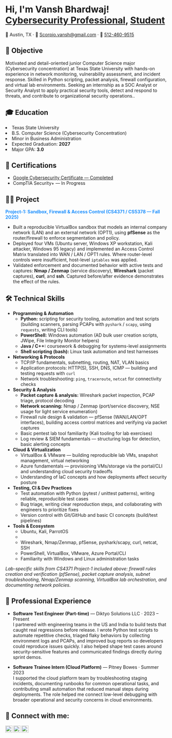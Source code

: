 <h1>Hi, I'm Vansh Bhardwaj! <br/>
  <a href="https://github.com/shaurya"></a>
  <a href="https://www.linkedin.com/in/vansh-bhardwaj-064469308">Cybersecurity Professional</a>,
  <a href="mailto:Scorpio.vansh@gmail.com">Student</a>
</h1>

<p>📍 Austin, TX · 📧 <a href="mailto:Scorpio.vansh@gmail.com">Scorpio.vansh@gmail.com</a> · 📱 <a href="tel:+15124609515">512-460-9515</a></p>

<h2>🎯 Objective</h2>
<p>Motivated and detail-oriented junior Computer Science major (Cybersecurity concentration) at Texas State University with hands-on experience in network monitoring, vulnerability assessment, and incident response. Skilled in Python scripting, packet analysis, firewall configuration, and virtual lab environments. Seeking an internship as a SOC Analyst or Security Analyst to apply practical security tools, detect and respond to threats, and contribute to organizational security operations..</p>

<h2>🎓 Education</h2>
  <li>Texas State University</li>
  <li>B.S. Computer Science (Cybersecurity Concentration)</li>
  <li>Minor in Business Administration</li>
  <li>Expected Graduation: <b>2027</b></li>
  <li>Major GPA: <b>3.0</b></li>

<h2>📜 Certifications</h2>
<ul>
  <li>
    <a href="https://coursera.org/share/9e2a452eda8582130d297ea13fef837b" target="_blank">
      Google Cybersecurity Certificate — Completed
    </a>
  </li>
  <li>CompTIA Security+ — In Progress</li>
</ul>

<h2>👨‍💻 Project</h2>

<a href="https://github.com/VanshBhardwaj1945/Project-1-Sandbox-Firewall-Access-Control-CS4371-CS5378/blob/main/README.md"
   target="_blank" rel="noopener noreferrer" style="text-decoration:none;">
  <strong style="color:#1e90ff;">Project-1: Sandbox, Firewall &amp; Access Control (CS4371 / CS5378 — Fall 2025)</strong>
</a>

<ul>
  <li>
    Built a reproducible VirtualBox sandbox that models an internal company network (LAN) and an external network (OPT1), using <strong>pfSense</strong> as the router/firewall to enforce segmentation and policy.
  </li>
  <li>
    Deployed four VMs (Ubuntu server, Windows XP workstation, Kali attacker, Windows 95 legacy) and implemented an Access Control Matrix translated into WAN / LAN / OPT1 rules. Where router-level controls were insufficient, host-level <code>iptables</code> was applied.
  </li>
  <li>
    Validated enforcement and documented behavior with active tests and captures: <strong>Nmap / Zenmap</strong> (service discovery), <strong>Wireshark</strong> (packet captures), <strong>curl</strong>, and <strong>ssh</strong>. Captured before/after evidence demonstrates the effect of the rules.
  </li>
</ul>

<h2>🛠️ Technical Skills</h2>
<ul>
  <li><b>Programming & Automation</b>
    <ul>
      <li><b>Python:</b> scripting for security tooling, automation and test scripts (building scanners, parsing PCAPs with <code>pyshark</code> / <code>scapy</code>, using <code>requests</code>, writing CLI tools)</li>
      <li><b>PowerShell:</b> Windows automation (AD bulk user creation scripts, JWipe, File Integrity Monitor helpers)</li>
      <li><b>Java / C++:</b> coursework & debugging for systems-level assignments</li>
      <li><b>Shell scripting (bash):</b> Linux task automation and test harnesses</li>
    </ul>
  </li>

  <li><b>Networking & Protocols</b>
    <ul>
      <li>TCP/IP fundamentals, subnetting, routing, NAT, VLAN basics</li>
      <li>Application protocols: HTTP(S), SSH, DNS, ICMP — building and testing requests with <code>curl</code></li>
      <li>Network troubleshooting: <code>ping</code>, <code>traceroute</code>, <code>netcat</code> for connectivity checks</li>
    </ul>
  </li>

  <li><b>Security & Analysis</b>
    <ul>
      <li><b>Packet capture & analysis:</b> Wireshark packet inspection, PCAP triage, protocol decoding</li>
      <li><b>Network scanning:</b> Nmap / Zenmap (port/service discovery, NSE usage for light service enumeration)</li>
      <li>Firewall rule design & validation — pfSense (WAN/LAN/OPT interfaces), building access control matrices and verifying via packet captures</li>
      <li>Basic pentest lab tool familiarity (Kali tooling for lab exercises)</li>
      <li>Log review & SIEM fundamentals — structuring logs for detection, basic alerting concepts</li>
    </ul>
  </li>

  <li><b>Cloud & Virtualization</b>
    <ul>
      <li>VirtualBox & VMware — building reproducible lab VMs, snapshot management, virtual networking</li>
      <li>Azure fundamentals — provisioning VMs/storage via the portal/CLI and understanding cloud security tradeoffs</li>
      <li>Understanding of IaC concepts and how deployments affect security posture</li>
    </ul>
  </li>

  <li><b>Testing, CI & Dev Practices</b>
    <ul>
      <li>Test automation with Python (pytest / unittest patterns), writing reliable, reproducible test cases</li>
      <li>Bug triage, writing clear reproduction steps, and collaborating with engineers to prioritize fixes</li>
      <li>Version control with Git/GitHub and basic CI concepts (build/test pipelines)</li>
    </ul>
  </li>

  <li><b>Tools & Ecosystem</b>
    <ul>
      <li>Ubuntu, Kali, ParrotOS<li>
      <li>Wireshark, Nmap/Zenmap, pfSense, pyshark/scapy, curl, netcat, SSH</li>
      <li>PowerShell, VirtualBox, VMware, Azure Portal/CLI</li>
      <li>Familiarity with Windows and Linux administration tasks</li>
    </ul>
  </li>
</ul>

<p><em>Lab-specific skills from CS4371 Project-1 included above: firewall rules creation and verification (pfSense), packet capture analysis, subnet troubleshooting, Nmap/Zenmap scanning, VirtualBox lab orchestration, and documenting network policies.</em></p>

<h2>💼 Professional Experience</h2>

- <b>Software Test Engineer (Part-time)</b> — Diktyo Solutions LLC · 2023 – Present<br/>
  I partnered with engineering teams in the US and India to build tests that caught real regressions before release. I wrote Python test scripts to automate repetitive checks, triaged flaky behaviors by collecting environment logs and PCAPs, and improved bug reports so developers could reproduce issues quickly. I also helped shape test cases around security-sensitive features and communicated findings directly during sprint demos.

- <b>Software Trainee Intern (Cloud Platform)</b> — Pitney Bowes · Summer 2023<br/>
  I supported the cloud platform team by troubleshooting staging incidents, documenting runbooks for common operational tasks, and contributing small automation that reduced manual steps during deployments. The role helped me connect low-level debugging with broader operational and security concerns in cloud environments.

<h2> 🤳 Connect with me:</h2>

[<img align="left" alt="Vansh | GitHub" width="22px" src="https://cdn.jsdelivr.net/npm/simple-icons@v3/icons/github.svg" />][github]
[<img align="left" alt="Vansh | LinkedIn" width="22px" src="https://cdn.jsdelivr.net/npm/simple-icons@v3/icons/linkedin.svg" />][linkedin]
[<img align="left" alt="Vansh | Email" width="22px" src="https://cdn.jsdelivr.net/npm/simple-icons@v3/icons/gmail.svg" />][email]

<br clear="both"/>

[github]: https://github.com/shaurya
[linkedin]: https://www.linkedin.com/in/vansh-bhardwaj-064469308
[email]: mailto:Scorpio.vansh@gmail.com
